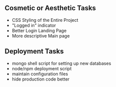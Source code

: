 ## Cosmetic or Aesthetic Tasks

+ CSS Styling of the Entire Project
+ "Logged in" indicator
+ Better Login Landing Page
+ More descriptive Main page

## Deployment Tasks

+ mongo shell script for setting up new databases
+ node/npm deployment script
+ maintain configuration files
+ hide production code better